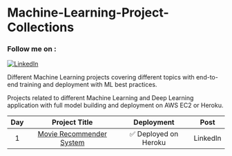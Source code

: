 # Machine-Learning-Project-Collections

<h3>Follow me on :</h3>  

[![LinkedIn](https://img.shields.io/badge/linkedin-%230077B5.svg?style=for-the-badge&logo=linkedin&logoColor=white)](https://www.linkedin.com/in/susan-gautam/)

Different Machine Learning projects covering different topics with end-to-end training and deployment with ML best practices.

Projects related to different Machine Learning and Deep Learning application with full model building and deployment on AWS EC2 or Heroku.

| Day | Project Title| Deployment | Post|
| :---: | :---: | :---: | :---: |
| 1 | [Movie Recommender System](https://github.com/sushant097/Machine-Learning-Project-Collections/tree/master/MovieRecommenderSystem) | :white_check_mark: Deployed on Heroku | LinkedIn|